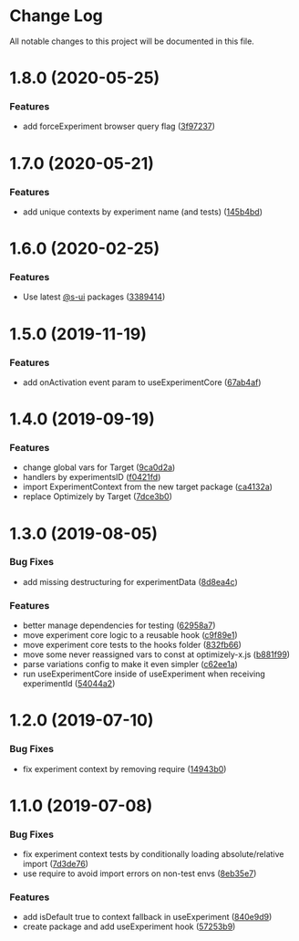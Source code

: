 # Change Log

All notable changes to this project will be documented in this file.

# 1.8.0 (2020-05-25)


### Features

* add forceExperiment browser query flag ([3f97237](https://github.com/SUI-Components/schibsted-spain-components/commit/3f9723790d3c55c0f2fc16042a4ae520d730cbd5))



# 1.7.0 (2020-05-21)


### Features

* add unique contexts by experiment name (and tests) ([145b4bd](https://github.com/SUI-Components/schibsted-spain-components/commit/145b4bde09d9c94b5d06e2dd3195e35ab6576f59))



# 1.6.0 (2020-02-25)


### Features

* Use latest [@s-ui](https://github.com/s-ui) packages ([3389414](https://github.com/SUI-Components/schibsted-spain-components/commit/3389414afbfd2aeb7a9756ff45c9f00861977a8b))



# 1.5.0 (2019-11-19)


### Features

* add onActivation event param to useExperimentCore ([67ab4af](https://github.com/SUI-Components/schibsted-spain-components/commit/67ab4af4737ce0eca58bcfdce4b7f2592ae209bc))



# 1.4.0 (2019-09-19)


### Features

* change global vars for Target ([9ca0d2a](https://github.com/SUI-Components/schibsted-spain-components/commit/9ca0d2aabcfec58561e919450df705e17fd01e7d))
* handlers by experimentsID ([f0421fd](https://github.com/SUI-Components/schibsted-spain-components/commit/f0421fd95cc3c39e136bac58843464d1f98f6f78))
* import ExperimentContext from the new target package ([ca4132a](https://github.com/SUI-Components/schibsted-spain-components/commit/ca4132a4c29297a34c4c5de8af6b0734f55fae33))
* replace Optimizely by Target ([7dce3b0](https://github.com/SUI-Components/schibsted-spain-components/commit/7dce3b02e723e9362ca4064757b97a94e3d5919a))



# 1.3.0 (2019-08-05)


### Bug Fixes

* add missing destructuring for experimentData ([8d8ea4c](https://github.com/SUI-Components/schibsted-spain-components/commit/8d8ea4ced378a2fe2901ad9db4f752f4eedc3b90))


### Features

* better manage dependencies for testing ([62958a7](https://github.com/SUI-Components/schibsted-spain-components/commit/62958a7e9006f7782d8783917d01c03ba675d79a))
* move experiment core logic to a reusable hook ([c9f89e1](https://github.com/SUI-Components/schibsted-spain-components/commit/c9f89e11ed4b0f0ba0138d5adb963b760e5a4a7a))
* move experiment core tests to the hooks folder ([832fb66](https://github.com/SUI-Components/schibsted-spain-components/commit/832fb66674826d9975275c875c362e848525d3c4))
* move some never reassigned vars to const at optimizely-x.js ([b881f99](https://github.com/SUI-Components/schibsted-spain-components/commit/b881f99fc3c2a40bda6a73e8ca19fdeca65000ea))
* parse variations config to make it even simpler ([c62ee1a](https://github.com/SUI-Components/schibsted-spain-components/commit/c62ee1a9dc5aee71a7b400ac4b057605f9a5ae44))
* run useExperimentCore inside of useExperiment when receiving experimentId ([54044a2](https://github.com/SUI-Components/schibsted-spain-components/commit/54044a2a3ab99ff60f5022996ead6d56b3ccbb4b))



# 1.2.0 (2019-07-10)


### Bug Fixes

* fix experiment context by removing require ([14943b0](https://github.com/SUI-Components/schibsted-spain-components/commit/14943b07b8ca1e8f93f8c54ceb5d12c5756b4df0))



# 1.1.0 (2019-07-08)


### Bug Fixes

* fix experiment context tests by conditionally loading absolute/relative import ([7d3de76](https://github.com/SUI-Components/schibsted-spain-components/commit/7d3de76fc9f4a46d232a3704d8a00534bb021184))
* use require to avoid import errors on non-test envs ([8eb35e7](https://github.com/SUI-Components/schibsted-spain-components/commit/8eb35e78425381c4f88431248cdab64410ab4a26))


### Features

* add isDefault true to context fallback in useExperiment ([840e9d9](https://github.com/SUI-Components/schibsted-spain-components/commit/840e9d97c56cb7cc2b0165f2ae0d53d87355375d))
* create package and add useExperiment hook ([57253b9](https://github.com/SUI-Components/schibsted-spain-components/commit/57253b995bde0e631cb8c726d70dfe37bf418a15))



